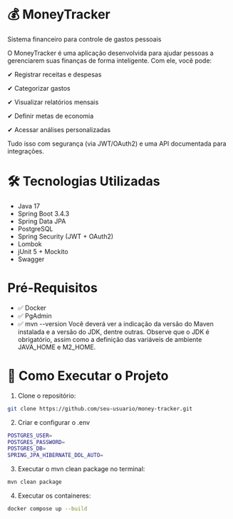 
# 💰 MoneyTracker

Sistema financeiro para controle de gastos pessoais

O MoneyTracker é uma aplicação desenvolvida para ajudar pessoas a gerenciarem suas finanças de forma inteligente. Com ele, você pode:

✔ Registrar receitas e despesas

✔ Categorizar gastos

✔ Visualizar relatórios mensais

✔ Definir metas de economia

✔ Acessar análises personalizadas


Tudo isso com segurança (via JWT/OAuth2) e uma API documentada para integrações.


# 🛠 Tecnologias Utilizadas

- Java 17
- Spring Boot 3.4.3
- Spring Data JPA
- PostgreSQL
- Spring Security (JWT + OAuth2)
- Lombok
- jUnit 5 + Mockito
- Swagger


# Pré-Requisitos
* ✅ Docker 
* ✅ PgAdmin
* ✅ mvn --version
Você deverá ver a indicação da versão do Maven instalada e a versão do JDK, dentre outras. Observe que o JDK é obrigatório, assim como a definição das variáveis de ambiente JAVA_HOME e M2_HOME.

# 🚀 Como Executar o Projeto

1. Clone o repositório:

```bash
git clone https://github.com/seu-usuario/money-tracker.git
```

2. Criar e configurar o .env
```bash
POSTGRES_USER=
POSTGRES_PASSWORD=
POSTGRES_DB=
SPRING_JPA_HIBERNATE_DDL_AUTO=
```

3. Executar o mvn clean package no terminal:
```bash
mvn clean package
```

4. Executar os containeres:
```bash
docker compose up --build
```


